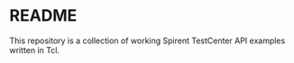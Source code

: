 # README #

This repository is a collection of working Spirent TestCenter API examples written in Tcl.